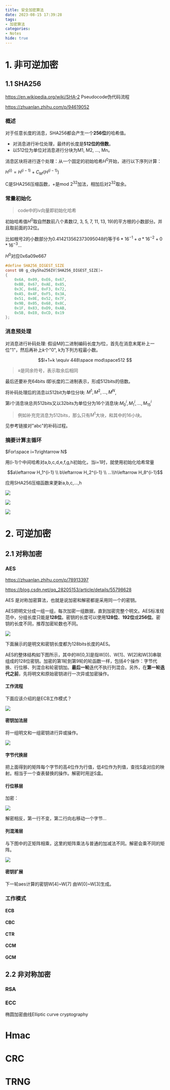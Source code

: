 ```yaml
---
title: 安全加密算法
date: 2023-08-15 17:39:28
tags:
- 加密算法
categories:
- Notes
hide: true
---
```


# 1. 非可逆加密

## 1.1 SHA256

https://en.wikipedia.org/wiki/SHA-2 Pseudocode伪代码流程

https://zhuanlan.zhihu.com/p/94619052

### 概述

对于任意长度的消息，SHA256都会产生一个**256位**的哈希值。

- 对消息进行补位处理，最终的长度是**512位的倍数**。
- 以512位为单位对消息进行分块为M1, M2, …, Mn。

消息区块将进行逐个处理：从一个固定的初始哈希$H^{0}$开始，进行以下序列计算：

$H^{(i)}=H^{(i-1)}+C_{M^{i}}(H^{(i-1)})$

C是SHA256压缩函数，+是mod $2^{32}$加法，相加后对$2^{32}$取余。

### 常量初始化

> code中的iv向量即初始化哈希

初始哈希值$H^0$取自然数前八个素数(2, 3, 5, 7, 11, 13, 19)的平方根的小数部分。并且取前面的32位。

比如根号2的小数部分为0.414213562373095048约等于$6*16^{-1}+a*16^{-2}+0*16^{-3}...$

$H^{0}$对应0x6a09e667

```c
#define SHA256_DIGEST_SIZE
const U8 g_cbySha256IV[SHA256_DIGEST_SIZE]=
{
	0x6A, 0x09, 0xE6, 0x67,
	0xBB, 0x67, 0xAE, 0x85,
	0x3C, 0x6E, 0xF3, 0x72,
	0xA5, 0x4F, 0xF5, 0x3A,
	0x51, 0x0E, 0x52, 0x7F,
	0x9B, 0x05, 0x68, 0x8C,
	0x1F, 0x83, 0xD9, 0xAB,
	0x5B, 0xE0, 0xCD, 0x19
};
```

### 消息预处理

对消息进行补码处理: 假设M的二进制编码长度为$l$位，首先在消息末尾补上一位"1"，然后再补上$k$个"0", k为下列方程最小数。

$$l+1+k \equiv 448\space mod\space512 $$

> $\equiv$是同余符号，表示取余后相同

最后还要补充64bits $l$即长度的二进制表示，形成512bits的倍数。

将补码处理后的消息以512bit为单位分块: $M^1, M^2, ...,M^N$,

第i个消息块总共512bits又以32bits为单位分为16个消息块:$M_0^i, M_1^i,...,M_{15}^i$

> 例如补充完消息为512bits，那么只有$M^1$大块，和其中的16小块。

见参考链接对"abc"的补码过程。

### 摘要计算主循环

$For\space i=1\rightarrow N$

用(i-1)个中间哈希对a,b,c,d,e,f,g,h初始化，当i=1时，就使用初始化哈希常量

$$a\leftarrow H_1^{i-1} \\ b\leftarrow H_2^{i-1} \\ ...\\h\leftarrow H_8^{i-1}$$

应用SHA256压缩函数来更新a,b,c,...,h

![](https://xyc-1316422823.cos.ap-shanghai.myqcloud.com/20230731145934.png)

![](https://xyc-1316422823.cos.ap-shanghai.myqcloud.com/20230731145958.png)

![](https://xyc-1316422823.cos.ap-shanghai.myqcloud.com/20230731150022.png)

# 2. 可逆加密

## 2.1 对称加密

### AES

https://zhuanlan.zhihu.com/p/78913397

https://blog.csdn.net/qq_28205153/article/details/55798628

AES 是对称加密算法，也就是说加密和解密都是采用同一个的密钥。

AES把明文分成一组一组，每次加密一组数据，直到加密完整个明文。AES标准规范中，分组长度只能是**128位**。密钥的长度可以使用**128位**、**192位**或**256位**。密钥的长度不同，推荐加密轮数也不同。

![](https://xyc-1316422823.cos.ap-shanghai.myqcloud.com/20230731173545.png)

下面展示的是明文和密钥长度都为128bits长度的AES。

AES的整体结构如下图所示，其中的W[0,3]是指W[0]、W[1]、W[2]和W[3]串联组成的128位密钥。加密的第1轮到第9轮的轮函数一样，包括4个操作：字节代换、行位移、列混合和轮密钥加。**最后一轮**迭代不执行列混合。另外，在**第一轮迭代之前**，先将明文和原始密钥进行一次异或加密操作。

#### 工作流程

下面应该介绍的是ECB工作模式？

![](https://xyc-1316422823.cos.ap-shanghai.myqcloud.com/20230801141720.png)

#### **密钥加法层**

将一组明文和一组密钥进行异或操作。

![](https://xyc-1316422823.cos.ap-shanghai.myqcloud.com/20230731175508.png)

#### **字节代换层**

把上面得到的矩阵每个字节的高4位作为行值，低4位作为列值，查找S盒对应的映射。相当于一个查表替换的操作。解密时用逆S盒。

#### **行位移层**

加密：

![](https://xyc-1316422823.cos.ap-shanghai.myqcloud.com/20230801094130.png)

解密相反，第一行不变，第二行向右移动一个字节...

#### **列混淆层**

与下图中的正矩阵相乘，这里的矩阵乘法与普通的加减法不同。解密会乘不同的矩阵。

![](https://xyc-1316422823.cos.ap-shanghai.myqcloud.com/20230801140325.png)

#### **密钥扩展**

下一轮aes计算的密钥W[4]~W[7] 由W[0]~W[3]生成。

### 工作模式

#### ECB

#### CBC

#### CTR

#### CCM

#### GCM

## 2.2 非对称加密

### RSA

### ECC

椭圆加密曲线Elliptic curve cryptography



# Hmac



# CRC

# TRNG
